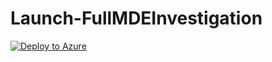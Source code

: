# Launch-FullMDEInvestigation



[![Deploy to Azure](https://aka.ms/deploytoazurebutton)](https%3A%2F%2Fraw.githubusercontent.com%2FJakeD-5Q%2FSentinelPlaybooks%2Fmain%2F_Custom%2520Playbooks%2FLaunch-FullMDEInvestigation%2Ftemplate.json%3Ftoken%3DGHSAT0AAAAAABTTDQUUPM5BD54XK3PTH2JWYTIXPGA)
